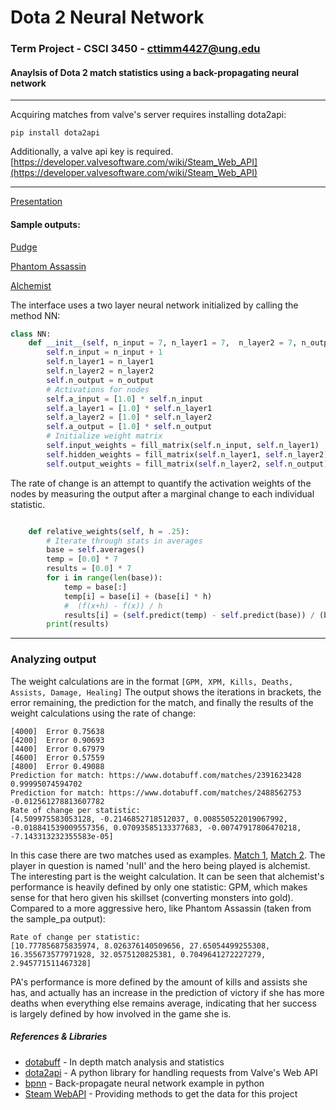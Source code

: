 # Dota 2 Neural Network
### Term Project - CSCI 3450 - cttimm4427@ung.edu
#### Anaylsis of Dota 2 match statistics using a back-propagating neural network
---
Acquiring matches from valve's server requires installing dota2api:
```
pip install dota2api
```

Additionally, a valve api key is required. [https://developer.valvesoftware.com/wiki/Steam_Web_API](https://developer.valvesoftware.com/wiki/Steam_Web_API)

---

[Presentation](https://prezi.com/s9_rpnywxfb1/present/?auth_key=4v968uh&follow=o8tgwlhu_7dy&kw=present-s9_rpnywxfb1&rc=ref-158339460)
#### Sample outputs:
[Pudge](https://github.com/cttimm/d2nn/blob/master/src/sample_pudge)

[Phantom Assassin](https://github.com/cttimm/d2nn/blob/master/src/sample_pa)

[Alchemist](https://github.com/cttimm/d2nn/blob/master/src/sample_alch)

The interface uses a two layer neural network initialized by calling the method NN:
```python
class NN:
    def __init__(self, n_input = 7, n_layer1 = 7,  n_layer2 = 7, n_output = 1):
        self.n_input = n_input + 1
        self.n_layer1 = n_layer1
        self.n_layer2 = n_layer2
        self.n_output = n_output
        # Activations for nodes
        self.a_input = [1.0] * self.n_input
        self.a_layer1 = [1.0] * self.n_layer1
        self.a_layer2 = [1.0] * self.n_layer2
        self.a_output = [1.0] * self.n_output
        # Initialize weight matrix
        self.input_weights = fill_matrix(self.n_input, self.n_layer1)
        self.hidden_weights = fill_matrix(self.n_layer1, self.n_layer2)
        self.output_weights = fill_matrix(self.n_layer2, self.n_output)
```


The rate of change is an attempt to quantify the activation weights of the nodes by measuring the output after a marginal change to each individual statistic. 
```Python

    def relative_weights(self, h = .25):
        # Iterate through stats in averages
        base = self.averages()
        temp = [0.0] * 7
        results = [0.0] * 7
        for i in range(len(base)):
            temp = base[:]
            temp[i] = base[i] + (base[i] * h)
            #  (f(x+h) - f(x)) / h 
            results[i] = (self.predict(temp) - self.predict(base)) / (base[i] * h)
        print(results)
```
---
### Analyzing output
The weight calculations are in the format ```[GPM, XPM, Kills, Deaths, Assists, Damage, Healing]```
The output shows the iterations in brackets, the error remaining, the prediction for the match, and finally the results of the weight calculations using the rate of change:
```
[4000]	Error 0.75638
[4200]	Error 0.90693
[4400]	Error 0.67979
[4600]	Error 0.57559
[4800]	Error 0.49088
Prediction for match: https://www.dotabuff.com/matches/2391623428
0.99995074594702
Prediction for match: https://www.dotabuff.com/matches/2488562753
-0.012561278813607782
Rate of change per statistic:
[4.509975583053128, -0.2146852718512037, 0.008550522019067992, -0.018841539009557356, 0.07093585133377683, -0.00747917806470218, -7.143313232355583e-05]

```
In this case there are two matches used as examples. [Match 1](https://www.dotabuff.com/matches/2391623428), [Match 2](https://www.dotabuff.com/matches/2488562753). The player in question is named 'nuII' and the hero being played is alchemist. The interesting part is the weight calculation. It can be seen that alchemist's performance is heavily defined by only one statistic: GPM, which makes sense for that hero given his skillset (converting monsters into gold). Compared to a more aggressive hero, like Phantom Assassin (taken from the sample_pa output):
```
Rate of change per statistic:
[10.777856875835974, 8.026376140509656, 27.65054499255308, 16.355673577971928, 32.0575120825381, 0.7049641272227279, 2.945771511467328]
```
PA's performance is more defined by the amount of kills and assists she has, and actually has an increase in the prediction of victory if she has more deaths when everything else remains average, indicating that her success is largely defined by how involved in the game she is.

##### References & Libraries
* [dotabuff](https://www.dotabuff.com/) - In depth match analysis and statistics
* [dota2api](https://dota2api.readthedocs.io/en/latest/) - A python library for handling requests from Valve's Web API
* [bpnn](https://gist.github.com/yusugomori/2501438) - Back-propagate neural network example in python
* [Steam WebAPI](https://developer.valvesoftware.com/wiki/Steam_Web_API) - Providing methods to get the data for this project


